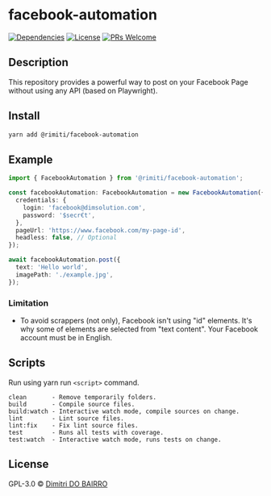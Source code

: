# facebook-automation

[![Dependencies][prod-dependencies-badge]][prod-dependencies]
[![License][license-badge]][LICENSE]
[![PRs Welcome][prs-badge]][prs]

## Description

This repository provides a powerful way to post on your Facebook Page without using any API (based on Playwright). 

## Install

```bash
yarn add @rimiti/facebook-automation
```

## Example

```typescript
import { FacebookAutomation } from '@rimiti/facebook-automation';

const facebookAutomation: FacebookAutomation = new FacebookAutomation({
  credentials: {
    login: 'facebook@dimsolution.com',
    password: '$secr€t',
  },
  pageUrl: 'https://www.facebook.com/my-page-id',
  headless: false, // Optional
});

await facebookAutomation.post({
  text: 'Hello world',
  imagePath: './example.jpg',
});
```


### Limitation

- To avoid scrappers (not only), Facebook isn't using "id" elements. It's why some of elements are selected from "text content". Your Facebook account must be in English.


## Scripts

Run using yarn run `<script>` command.

    clean       - Remove temporarily folders.
    build       - Compile source files.
    build:watch - Interactive watch mode, compile sources on change.
    lint        - Lint source files.
    lint:fix    - Fix lint source files.
    test        - Runs all tests with coverage.
    test:watch  - Interactive watch mode, runs tests on change.

## License

GPL-3.0 © [Dimitri DO BAIRRO](https://www.dimsolution.com)

[prod-dependencies-badge]: https://david-dm.org/rimiti/facebook-automation/status.svg
[prod-dependencies]: https://david-dm.org/rimiti/facebook-automation
[license-badge]: https://img.shields.io/badge/license-GPL3-blue.svg?style=flat-square
[license]: https://github.com/rimiti/facebook-automation/blob/master/LICENSE
[prs-badge]: https://img.shields.io/badge/PRs-welcome-brightgreen.svg?style=flat-square
[prs]: http://makeapullrequest.com
